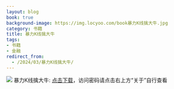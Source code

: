 ```yaml
---
layout: blog
book: true
background-image: https://img.locyoo.com/book暴力K线擒大牛.jpg
category: 书籍
title: 暴力K线擒大牛
tags:
- 书籍
- 金融
redirect_from:
  - /2024/03/暴力K线擒大牛/
---
```

![](https://img.locyoo.com/book暴力K线擒大牛.jpg)
暴力K线擒大牛: <a name = "ref1" href="https://url18.ctfile.com/f/50983618-1323174649-f353f6?p=3619">点击下载</a>，访问密码请点击右上方“关于”自行查看